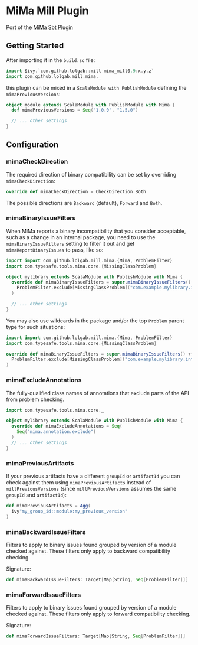 # MiMa Mill Plugin

Port of the [MiMa Sbt Plugin](https://github.com/lightbend/mima)

## Getting Started

After importing it in the `build.sc` file:

```scala
import $ivy.`com.github.lolgab::mill-mima_mill0.9:x.y.z`
import com.github.lolgab.mill.mima._
```

this plugin can be mixed in a `ScalaModule with PublishModule` defining the `mimaPreviousVersions`:

```scala
object module extends ScalaModule with PublishModule with Mima {
  def mimaPreviousVersions = Seq("1.0.0", "1.5.0")

  // ... other settings
}
```

## Configuration

### mimaCheckDirection

The required direction of binary compatibility can be set by overriding `mimaCheckDirection`:

```scala
override def mimaCheckDirection = CheckDirection.Both
```

The possible directions are `Backward` (default), `Forward` and `Both`.

### mimaBinaryIssueFilters

When MiMa reports a binary incompatibility that you consider acceptable, such as a change in an internal package,
you need to use the `mimaBinaryIssueFilters` setting to filter it out and get `mimaReportBinaryIssues` to
pass, like so:

```scala
import import com.github.lolgab.mill.mima.{Mima, ProblemFilter}
import com.typesafe.tools.mima.core.{MissingClassProblem}

object mylibrary extends ScalaModule with PublishModule with Mima {
  override def mimaBinaryIssueFilters = super.mimaBinaryIssueFilters() ++ Seq(
    ProblemFilter.exclude[MissingClassProblem]("com.example.mylibrary.internal.Foo")
  )

  // ... other settings
}
```

You may also use wildcards in the package and/or the top `Problem` parent type for such situations:

```scala
import import com.github.lolgab.mill.mima.{Mima, ProblemFilter}
import com.typesafe.tools.mima.core.{MissingClassProblem}

override def mimaBinaryIssueFilters = super.mimaBinaryIssueFilters() ++ Seq(
  ProblemFilter.exclude[MissingClassProblem]("com.example.mylibrary.internal.*")
)
```

### mimaExcludeAnnotations

The fully-qualified class names of annotations that exclude parts of the API from problem checking.

```scala
import com.typesafe.tools.mima.core._

object mylibrary extends ScalaModule with PublishModule with Mima {
  override def mimaExcludeAnnotations = Seq(
    Seq("mima.annotation.exclude")
  )
  // ... other settings
}
```

### mimaPreviousArtifacts

If your previous artifacts have a different `groupId` or `artifactId` you can check against them
using `mimaPreviousArtifacts` instead of `millPreviousVersions` (since `millPreviousVersions`
assumes the same `groupId` and `artifactId`):

```scala
def mimaPreviousArtifacts = Agg(
  ivy"my_group_id::module:my_previous_version"
)
```

### mimaBackwardIssueFilters

Filters to apply to binary issues found grouped by version of a module
checked against. These filters only apply to backward compatibility
checking.

Signature: 

```scala
def mimaBackwardIssueFilters: Target[Map[String, Seq[ProblemFilter]]]
```


### mimaForwardIssueFilters

Filters to apply to binary issues found grouped by version of a module
checked against. These filters only apply to forward compatibility
checking.

Signature: 

```scala
def mimaForwardIssueFilters: Target[Map[String, Seq[ProblemFilter]]]
```
